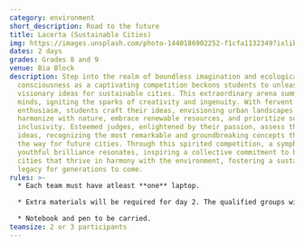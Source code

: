 ```yaml
---
category: environment
short_description: Road to the future
title: Lacerta (Sustainable Cities)
img: https://images.unsplash.com/photo-1440186902252-f1cfa1132349?ixlib=rb-4.0.3&ixid=M3wxMjA3fDB8MHxzZWFyY2h8NHx8cm9hZCUyMGZvcmVzdHxlbnwwfHwwfHx8MA%3D%3D&auto=format&fit=crop&w=900&q=60
dates: 2 days
grades: Grades 8 and 9
venue: Bia Block
description: Step into the realm of boundless imagination and ecological
  consciousness as a captivating competition beckons students to unleash their
  visionary ideas for sustainable cities. This extraordinary arena summons young
  minds, igniting the sparks of creativity and ingenuity. With fervent
  enthusiasm, students craft their ideas, envisioning urban landscapes that
  harmonize with nature, embrace renewable resources, and prioritize social
  inclusivity. Esteemed judges, enlightened by their passion, assess these
  ideas, recognizing the most remarkable and groundbreaking concepts that pave
  the way for future cities. Through this spirited competition, a symphony of
  youthful brilliance resonates, inspiring a collective commitment to build
  cities that thrive in harmony with the environment, fostering a sustainable
  legacy for generations to come.
rules: >-
  * Each team must have atleast **one** laptop.

  * Extra materials will be required for day 2. The qualified groups will be informed of it towards the end of day 1.

  * Notebook and pen to be carried.
teamsize: 2 or 3 participants
---
```

